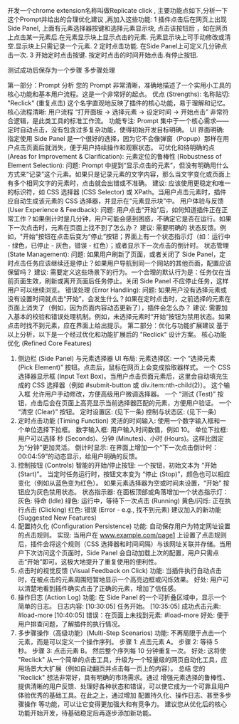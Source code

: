 开发一个chrome extension名称叫做Replicate click , 主要功能点如下,分析一下这个Prompt并给出的合理优化建议 ,再加入这些功能:
1 插件点击后在网页上出现Side Panel, 上面有元素选择器按键和选择元素显示块, 点击该按钮后 ，如在网页上点击某一元素后.在元素显示块上显示点击的元素. 元素显示块上可手动修改或清空.显示块上只需记录一个元素.
2 定时点击功能. 在Side Panel上可定义几分钟点击一次.
3 开始定时点击按键. 按定时点击的时间开始点击.有停止按钮.


 测试成功后保存为一个步骤  多步骤处理



第一部分：Prompt 分析
您的 Prompt 非常清晰，准确地描述了一个实用小工具的核心功能和基本用户流程。这是一个非常好的起点。
优点 (Strengths):
名称贴切: "Reclick" (重复点击) 这个名字直观地反映了插件的核心功能，易于理解和记忆。
核心流程清晰: 用户流程 “打开面板 -> 选择元素 -> 设定时间 -> 开始点击” 非常符合逻辑，是此类工具的标准工作流。
功能专注: Prompt 集中于一个核心需求——定时自动点击，没有包含过多复杂功能，使得初始开发目标明确。
UI 界面明确: 指定使用 Side Panel 是一个很好的选择，因为它不会像弹窗（Popup）那样在用户点击页面后就消失，便于用户持续操作和观察状态。
可优化和待明确的点 (Areas for Improvement & Clarification):
元素定位的鲁棒性 (Robustness of Element Selection):
问题: Prompt 中提到“显示点击的元素”，但没有明确用什么方式来“记录”这个元素。如果只是记录元素的文字内容，那么当文字变化或页面上有多个相同文字的元素时，点击就会出错或不准确。
建议: 应该使用更稳定和唯一的标识符，如 CSS 选择器 (CSS Selector) 或 XPath。当用户点击元素时，插件应自动生成该元素的 CSS 选择器，并显示在“元素显示块”中。
用户体验与反馈 (User Experience & Feedback):
问题: 用户点击“开始”后，如何知道插件正在正常工作？如果倒计时是几分钟，用户可能会感到困惑，不确定它是否在运行。如果下一次点击时，元素在页面上找不到了怎么办？
建议: 需要明确的 状态反馈。例如，"开始"按钮在点击后变为“停止”按钮；界面上有一个状态指示灯（如：运行中 - 绿色，已停止 - 灰色，错误 - 红色）；或者显示下一次点击的倒计时。
状态管理 (State Management):
问题: 如果用户刷新了页面，或者关闭了 Side Panel，定时点击任务应该继续还是停止？如果用户导航到同一个网站的其他页面，配置应该保留吗？
建议: 需要定义这些场景下的行为。一个合理的默认行为是：任务仅在当前页面生效，刷新或离开页面后任务停止。关闭 Side Panel 不应停止任务，这样用户可以继续浏览。
错误处理 (Error Handling):
问题: 如果用户没有选择元素或没有设置时间就点击“开始”，会发生什么？如果在定时点击时，之前选择的元素在页面上消失了（例如，因为页面内容动态更新了），插件会怎么办？
建议: 需要加入基本的校验和错误处理机制。例如，未选择元素时“开始”按钮为禁用状态。如果点击时找不到元素，应在界面上给出提示。
第二部分：优化与功能扩展建议
基于以上分析，以下是一个经过优化和功能扩展后的 "Reclick" 设计方案。
核心功能优化 (Refined Core Features)
1. 侧边栏 (Side Panel) 与元素选择器
UI 布局:
元素选择区:
一个 “选择元素 (Pick Element)” 按钮。点击后，鼠标在网页上会变成拾取器样式。
一个 CSS 选择器显示框 (Input Text Box)。当用户点击页面元素后，这里会自动填充生成的 CSS 选择器（例如 #submit-button 或 div.item:nth-child(2)）。
这个输入框 允许用户手动修改，方便高级用户微调选择器。
一个 “测试 (Test)” 按钮，点击后会在页面上高亮显示当前选择器匹配的元素，方便用户验证。
一个 “清空 (Clear)” 按钮。
定时设置区: (见下一条)
控制与状态区: (见下一条)
2. 定时点击功能 (Timing Function)
灵活的时间输入:
使用一个数字输入框和一个单位选择下拉框。
数字输入框: 用户输入时间数值，例如 10。
单位下拉框: 用户可以选择 秒 (Seconds)、分钟 (Minutes)、小时 (Hours)。这样比固定为“分钟”更加灵活。
倒计时显示:
在界面上增加一个“下一次点击倒计时：00:04:59”的动态显示，给用户明确的反馈。
3. 控制按钮 (Controls)
智能的开始/停止按钮:
一个按钮，初始文本为 “开始 (Start)”。
当定时任务运行时，按钮文本变为 “停止 (Stop)”，颜色也可以相应变化（例如从蓝色变为红色）。
如果元素选择器为空或时间未设置，“开始” 按钮应为灰色禁用状态。
状态指示器:
在面板顶部或角落增加一个状态指示灯：
灰色: 待命 (Idle)
绿色: 运行中，等待下一次点击 (Running)
黄色/闪烁: 正在执行点击 (Clicking)
红色: 错误 (Error - e.g., 找不到元素)
建议加入的新功能 (Suggested New Features)
4. 配置持久化 (Configuration Persistence)
功能: 自动保存用户为特定网址设置的点击规则。
实现: 当用户在 www.example.com/page1 上设置了点击规则后，插件会将这个规则（CSS 选择器和时间间隔）与该网址关联并存储。当用户下次访问这个页面时，Side Panel 会自动加载上次的配置，用户只需点击“开始”即可。这极大地提升了重复使用的便利性。
5. 点击时的视觉反馈 (Visual Feedback on Click)
功能: 当插件执行自动点击时，在被点击的元素周围短暂地显示一个高亮边框或闪烁效果。
好处: 用户可以清楚地看到插件确实点击了正确的元素，增加了信任感。
6. 操作日志 (Action Log)
功能: 在 Side Panel 的一个可折叠区域中，显示一个简单的日志。
日志内容:
[10:30:05] 任务开始。
[10:35:05] 成功点击元素: #load-more
[10:40:05] 错误：在页面上未找到元素: #load-more
好处: 便于用户排查问题，了解插件的执行情况。
7. 多步骤操作（高级功能）(Multi-Step Scenarios)
功能: 不再局限于点击一个元素，而是可以定义一个操作序列。
步骤 1: 点击元素 A。
步骤 2: 等待 5 秒。
步骤 3: 点击元素 B。
然后整个序列每 10 分钟重复一次。
好处: 这将使 "Reclick" 从一个简单的点击工具，升级为一个轻量级的网页自动化工具，应用场景大大扩展（例如自动翻页并点击每一页上的内容）。
总结
您的 "Reclick" 想法非常好，具有明确的市场需求。通过 增强元素选择的鲁棒性、提供清晰的用户反馈、处理好各种状态和错误，可以使它成为一个可靠且用户体验优秀的基础工具。在此之上，通过增加 配置持久化、操作日志、甚至多步骤操作 等功能，可以让它变得更加强大和有竞争力。
建议您从优化后的核心功能开始开发，待基础稳定后再逐步添加新功能。

